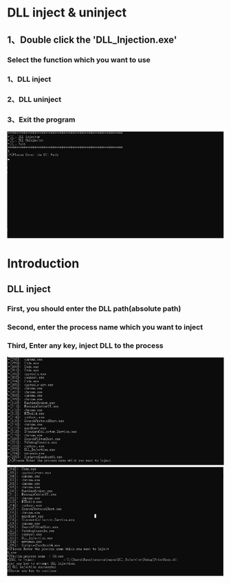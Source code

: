 # DLL inject & uninject
## 1、Double click the 'DLL_Injection.exe'
### Select the function which you want to use
### 1、DLL inject
### 2、DLL uninject
### 3、Exit the program
![avatar](./PIC/index.jpg)
#
# Introduction
## DLL inject
### First, you should enter the DLL path(absolute path)
### Second, enter the process name which you want to inject
### Third, Enter any key, inject DLL to the process
![avatar](./PIC/inject.jpg)
![avatar](./PIC/finish.png)